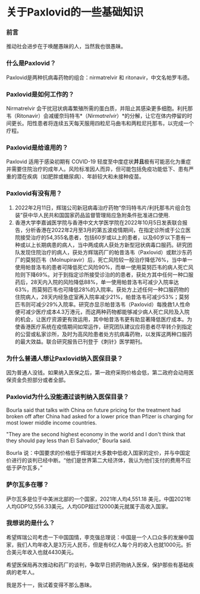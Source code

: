 # 关于Paxlovid的一些基础知识


### 前言

推动社会进步在于唤醒愚昧的人，当然我也很愚昧。

### 什么是Paxlovid？

Paxlovid是两种抗病毒药物的组合：nirmatrelvir 和 ritonavir，中文名帕罗韦德。

### Paxlovid是如何工作的？

Nirmatrelvir 会干扰冠状病毒繁殖所需的蛋白质，并阻止其感染更多细胞。利托那韦（Ritonavir）会减缓奈玛特韦*（*Nirmatrelvir*）*的分解，让它在体内停留的时间更长。阳性患者将连续五天每天服用四粒尼马曲韦和两粒尼托那韦，以完成一个疗程。

### Paxlovid**是给谁用的？**

Paxlovid 适用于感染初期有 COVID-19 轻度至中度症状**并且**极有可能恶化为重症并需要住院治疗的成年人。风险标准因人而异，但可能包括免疫功能低下、患有严重的潜在疾病（如肥胖或糖尿病）、年龄较大和未接种疫苗。

### Paxlovid有没有用？

1. 2022年2月11日，辉瑞公司新冠病毒治疗药物“奈玛特韦片/利托那韦片组合包装”获中华人民共和国国家药品监督管理局应急附条件批准进口使用.
2. 香港大学李嘉诚医学院与香港中文大学医学院在2022年10月5日发表联合报告，分析香港在2022年2月至3月的第五波疫情期间，在指定诊所或于公立医院接受治疗的54,355名患者，包括60岁或以上的患者，以及60岁以下患有一种或以上长期病患的病人，当中两成病人获处方新型冠状病毒口服药。研究团队发现住院治疗的病人，获处方辉瑞药厂的帕昔洛韦（Paxlovid）或默沙东药厂的莫努匹韦（Molnupiravir）后，死亡风险较一般治疗降低76%，当中单一使用帕昔洛韦的患者可降低死亡风险90%，而单一使用莫努匹韦的病人死亡风险则下降69%。对于到指定诊所接受诊治的的患者，获处方其中任何一种口服药后，28天内入院的风险降低88%，单一使用帕昔洛韦可减少入院率达63%，而莫努匹韦也可降低28%的入院率。获处方上述任何一种口服药物的住院病人，28天内经急症室再入院率减少21%，帕昔洛韦可减少53%；莫努匹韦则可减少29%入院率。研究亦显示帕昔洛韦（Paxlovid）每挽救1人性命便可减少医疗成本4.3万港元，而这两种药物都能够减少病人死亡风险及入院的机会，让医疗资源更有效运用，其中帕昔洛韦更有助显著降低医疗成本。为使香港医疗系统在疫情期间如常运作，研究团队建议应将患者尽早转介到指定的公营或私家诊所，及时为高风险患者处方抗病毒药物，以发挥这两种口服药的最大效益。联合研究报告已刊登于《刺针》医学期刊。

### 为什么普通人想让****Paxlovid纳入医保目录？****

因为普通人没钱。如果纳入医保之后，第一政府采购价格会低，第二政府会动用医保资金负担部分或者全部。

### ****Paxlovid为什么没能通过谈判纳入医保目录？****

Bourla said that talks with China on future pricing for the treatment had broken off after China had asked for a lower price than Pfizer is charging for most lower middle income countries.

"They are the second highest economy in the world and I don't think that they should pay less than El Salvador," Bourla said.

Bourla 说：中国要求的价格低于辉瑞对大多数中低收入国家的定价，并与中国定价进行的谈判已经中断。“他们是世界第二大经济体，我认为他们支付的费用不应低于萨尔瓦多，”

### 萨尔瓦多在哪？

萨尔瓦多是位于中美洲北部的一个国家，2021年人均4,551.18 美元，中国2021年人均GDP12,556.33美元。人均GDP超过12000美元就属于高收入国家。

### 我想说的是什么？

希望辉瑞公司考虑一下中国国情，李克强总理说：中国是一个人口众多的发展中国家，我们人均年收入是3万元人民币，但是有6亿人每个月的收入也就1000元。折合美元年收入也就4430美元。

希望医保局再次推动和药厂的谈判，争取早日把药物纳入医保，保护那些有基础疾病的老年人。

我是苏十一，我试着变得不那么愚昧。
